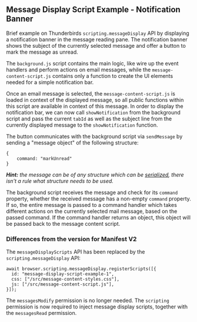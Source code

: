 ## Message Display Script Example - Notification Banner

Brief example on Thunderbirds `scripting.messageDisplay` API by displaying a notification banner in the message reading pane. The notification banner shows the subject of the currently selected message and offer a button to mark the message as unread. 

The `background.js` script contains the main logic, like wire up the event handlers and perform actions on email messages, while the `message-content-script.js` contains only a function to create the UI elements needed for a simple notification bar.

Once an email message is selected, the `message-content-script.js` is loaded in context of the displayed message, so all public functions within this script are available in context of this message. In order to display the notification bar, we can now call `showNotification` from the background script and pass the current `tabId` as well as the subject line from the currently displayed message to the `showNotification` function.

The button communicates with the background script via `sendMessage` by sending a "message object" of the following structure:

```
{
    command: "markUnread"
}
```
***Hint:** the message can be of any structure which can be [serialized](https://developer.mozilla.org/en-US/docs/Mozilla/Add-ons/WebExtensions/Chrome_incompatibilities#data_cloning_algorithm), there isn't a rule what structure needs to be used.*


The background script receives the message and check for its `command` property, whether the received message has a non-empty `command` property. If so, the entire message is passed to a command handler which takes different actions on the currently selected mail message, based on the passed command. If the command handler returns an object, this object will be passed back to the message content script.

### Differences from the version for Manifest V2

The `messageDisplayScripts` API has been replaced by the `scripting.messageDisplay` API:

```
await browser.scripting.messageDisplay.registerScripts([{
  id: "message-display-script-example-1",
  css: ["/src/message-content-styles.css"],
  js: ["/src/message-content-script.js"],
}]);
```

The `messagesModify` permission is no longer needed. The `scripting` permission is now required to inject message display scripts, together with the `messagesRead` permission.